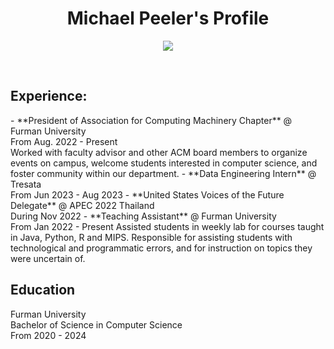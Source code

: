 <h1 align="center"><b>Michael Peeler's Profile</b></h1>
<p align="center">
  <a href="https://github.com/DenverCoder1/readme-typing-svg"><img src="https://readme-typing-svg.herokuapp.com?font=Time+New+Roman&color=olive&size=25&center=true&vCenter=true&width=600&height=100&lines=Welcome+To+My+Page!;++;Computer+Science+Student,;Furman+University+Senior,;Writer,;Leader,;Researcher,;Lover+Of+Learning"></a>
</p>

<br>
<h2>Experience:</h2>
- **President of Association for Computing Machinery Chapter** @ Furman University <br>
From Aug. 2022 - Present <br>
Worked with faculty advisor and other ACM board members to organize events on campus, welcome students interested in computer science, and foster community within our department.
- **Data Engineering Intern** @ Tresata
<br> From Jun 2023 - Aug 2023
- **United States Voices of the Future Delegate** @ APEC 2022 Thailand
<br> During Nov 2022
- **Teaching Assistant** @ Furman University
<br> From Jan 2022 - Present
Assisted students in weekly lab for courses taught in Java, Python, R and MIPS. Responsible for assisting students with technological and programmatic errors, and for instruction on topics they were uncertain of.

<h2>Education</h2>
Furman University
<br> Bachelor of Science in Computer Science
<br> From 2020 - 2024
